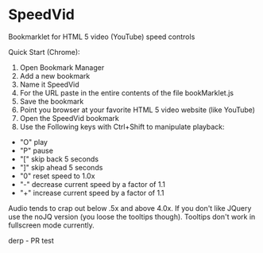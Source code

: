 # SpeedVid
Bookmarklet for HTML 5 video (YouTube) speed controls

Quick Start (Chrome):

1. Open Bookmark Manager
2. Add a new bookmark
3. Name it SpeedVid
4. For the URL paste in the entire contents of the file bookMarklet.js
5. Save the bookmark
6. Point you browser at your favorite HTML 5 video website (like YouTube)
7. Open the SpeedVid bookmark
8. Use the Following keys with Ctrl+Shift to manipulate playback:

  - "O" play
  - "P" pause
  - "[" skip back 5 seconds
  - "]" skip ahead 5 seconds
  - "0" reset speed to 1.0x
  - "-" decrease current speed by a factor of 1.1
  - "+" increase current speed by a factor of 1.1
  
Audio tends to crap out below .5x and above 4.0x.
If you don't like JQuery use the noJQ version (you loose the tooltips though).
Tooltips don't work in fullscreen mode currently.

derp - PR test
